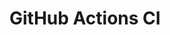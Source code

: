 # GitHub Actions CI










































































































































































































































































































































































































































































































































































































































































































































































































































































































































































































































































































































































































































































































































































































































































































































































































































































































































































































































































































































































































































































































































































































































































































































































































































































































































































































































































































































































































































































































































































































































































































































































































